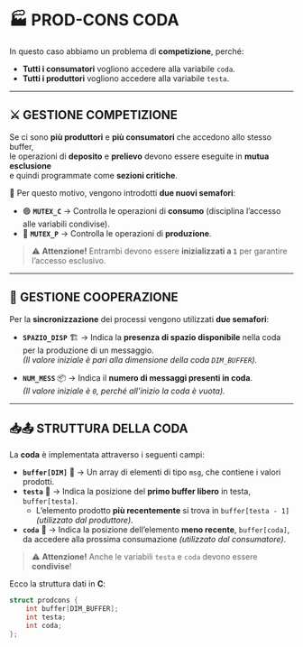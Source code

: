 # 🏭 PROD-CONS CODA  

In questo caso abbiamo un problema di **competizione**, perché:  
- **Tutti i consumatori** vogliono accedere alla variabile `coda`.  
- **Tutti i produttori** vogliono accedere alla variabile `testa`.  

---

## ⚔️ GESTIONE COMPETIZIONE  

Se ci sono **più produttori** e **più consumatori** che accedono allo stesso buffer,  
le operazioni di **deposito** e **prelievo** devono essere eseguite in **mutua esclusione**  
e quindi programmate come **sezioni critiche**.  

🔹 Per questo motivo, vengono introdotti **due nuovi semafori**:  

- 🟢 **`MUTEX_C`** → Controlla le operazioni di **consumo** (disciplina l’accesso alle variabili condivise).  
- 🔴 **`MUTEX_P`** → Controlla le operazioni di **produzione**.  

> ⚠️ **Attenzione!** Entrambi devono essere **inizializzati a `1`** per garantire l’accesso esclusivo.  

---

## 🔄 GESTIONE COOPERAZIONE  

Per la **sincronizzazione** dei processi vengono utilizzati **due semafori**:

- **`SPAZIO_DISP`** 🏗️ → Indica la **presenza di spazio disponibile** nella coda per la produzione di un messaggio.  
  *(Il valore iniziale è pari alla dimensione della coda `DIM_BUFFER`).*  

- **`NUM_MESS`** 📦 → Indica il **numero di messaggi presenti in coda**.  
  *(Il valore iniziale è `0`, perché all’inizio la coda è vuota).*  

---

## 📥📤 STRUTTURA DELLA CODA  

La **coda** è implementata attraverso i seguenti campi:  

- **`buffer[DIM]`** 📂 → Un array di elementi di tipo `msg`, che contiene i valori prodotti.  
- **`testa`** 🔼 → Indica la posizione del **primo buffer libero** in testa, `buffer[testa]`.  
  - L’elemento prodotto **più recentemente** si trova in `buffer[testa - 1]` *(utilizzato dal produttore)*.  
- **`coda`** 🔽 → Indica la posizione dell’elemento **meno recente**, `buffer[coda]`, da accedere alla prossima consumazione *(utilizzato dal consumatore)*.  

> ⚠️ **Attenzione!** Anche le variabili `testa` e `coda` devono essere **condivise**!  

Ecco la struttura dati in **C**:  

```c
struct prodcons {
    int buffer[DIM_BUFFER];
    int testa;
    int coda;
};
